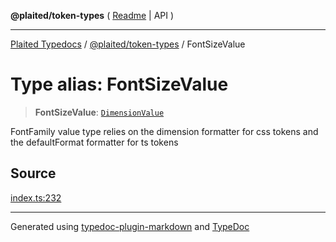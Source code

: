 **@plaited/token-types** ( [Readme](../README.md) \| API )

***

[Plaited Typedocs](../../../modules.md) / [@plaited/token-types](../modules.md) / FontSizeValue

# Type alias: FontSizeValue

> **FontSizeValue**: [`DimensionValue`](DimensionValue.md)

FontFamily value type relies on the dimension formatter for css tokens
and the defaultFormat formatter for ts tokens

## Source

[index.ts:232](https://github.com/plaited/plaited/blob/0d4801d/libs/token-types/src/index.ts#L232)

***

Generated using [typedoc-plugin-markdown](https://www.npmjs.com/package/typedoc-plugin-markdown) and [TypeDoc](https://typedoc.org/)
